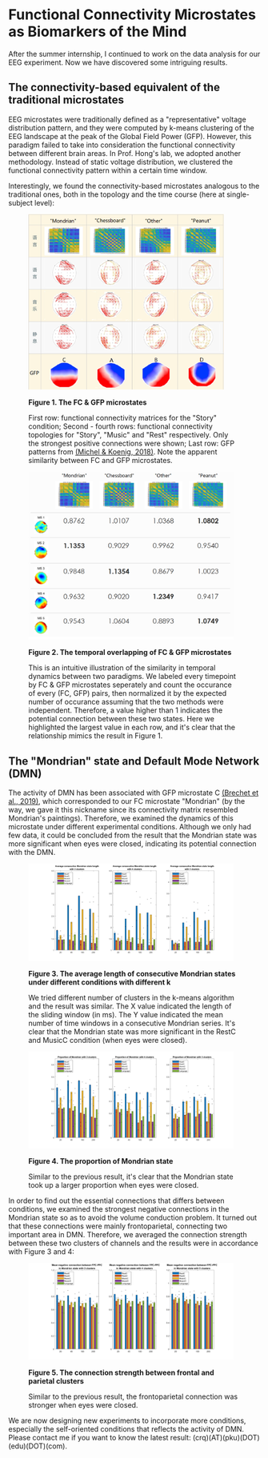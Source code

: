 # Functional Connectivity Microstates as Biomarkers of the Mind

After the summer internship, I continued to work on the data analysis for our EEG experiment. Now we have discovered some intriguing results.

## The connectivity-based equivalent of the traditional microstates

EEG microstates were traditionally defined as a "representative" voltage distribution pattern, and they were computed by k-means clustering of the EEG landscape at the peak of the Global Field Power (GFP). However, this paradigm failed to take into consideration the functional connectivity between different brain areas. In Prof. Hong's lab, we adopted another methodology. Instead of static voltage distribution, we clustered the functional connectivity pattern within a certain time window.

Interestingly, we found the connectivity-based microstates analogous to the traditional ones, both in the topology and the time course (here at single-subject level):

<figure>
	<p><img src = "FCMicrostates.png" style = "zoom:40%" /></p>
	<figcaption>
        <strong> Figure 1. The FC & GFP microstates </strong>
        <p>First row: functional connectivity matrices for the "Story" condition; Second - fourth rows: functional connectivity topologies for "Story", "Music" and "Rest" respectively. Only the strongest positive connections were shown; Last row: GFP patterns from <a href = "https://doi.org/10.1016/j.neuroimage.2017.11.062">(Michel & Koenig, 2018)</a>. Note the apparent similarity between FC and GFP microstates.</p>
    </figcaption>
</figure>

<figure>
	<p><img src = "FCGFPtime.png" style = "zoom:40%" /></p>
	<figcaption>
        <strong> Figure 2. The temporal overlapping of FC & GFP microstates </strong>
        <p>This is an intuitive illustration of the similarity in temporal dynamics between two paradigms. We labeled every timepoint by FC & GFP microstates seperately and count the occurance of every (FC, GFP) pairs, then normalized it by the expected number of occurance assuming that the two methods were independent. Therefore, a value higher than 1 indicates the potential connection between these two states. Here we highlighted the largest value in each row, and it's clear that the relationship mimics the result in Figure 1.</p>
    </figcaption>
</figure>

## The "Mondrian" state and Default Mode Network (DMN)

The activity of DMN has been associated with GFP microstate C [(Brechet et al., 2019)](https://doi.org/10.1016/j.neuroimage.2019.03.029), which corresponded to our FC microstate "Mondrian" (by the way, we gave it this nickname since its connectivity matrix resembled Mondrian's paintings). Therefore, we examined the dynamics of this microstate under different experimental conditions. Although we only had few data, it could be concluded from the result that the Mondrian state was more significant when eyes were closed, indicating its potential connection with the DMN.

<figure>
	<p><img src = "newMondAvrLen.png" style = "zoom:40%" /></p>
	<figcaption>
        <strong> Figure 3. The average length of consecutive Mondrian states under different conditions with different k </strong>
        <p>We tried different number of clusters in the k-means algorithm and the result was similar. The X value indicated the length of the sliding window (in ms). The Y value indicated the mean number of time windows in a consecutive Mondrian series. It's clear that the Mondrian state was more significant in the RestC and MusicC condition (when eyes were closed).</p>
    </figcaption>
</figure>

<figure>
	<p><img src = "newMondProp.png" style = "zoom:40%" /></p>
	<figcaption>
        <strong> Figure 4. The proportion of Mondrian state </strong>
        <p>Similar to the previous result, it's clear that the Mondrian state took up a larger proportion when eyes were closed.</p>
    </figcaption>
</figure>

In order to find out the essential connections that differs between conditions, we examined the strongest negative connections in the Mondrian state so as to avoid the volume conduction problem. It turned out that these connections were mainly frontoparietal, connecting two important area in DMN. Therefore, we averaged the connection strength between these two clusters of channels and the results were in accordance with Figure 3 and 4:

<figure>
	<p><img src = "newMondNegCon.png" style = "zoom:40%" /></p>
	<figcaption>
        <strong> Figure 5. The connection strength between frontal and parietal clusters </strong>
        <p>Similar to the previous result, the frontoparietal connection was stronger when eyes were closed.</p>
    </figcaption>
</figure>

We are now designing new experiments to incorporate more conditions, especially the self-oriented conditions that reflects the activity of DMN. Please contact me if you want to know the latest result: (crq)(AT)(pku)(DOT)(edu)(DOT)(com).
